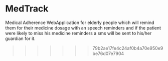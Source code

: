 # MedTrack
Medical Adherence WebApplication for elderly people which will remind them for their medicine dosage with an speech reminders and if the patient were likely to miss his medicine reminders a sms will be sent to his/her guardian for it.
>>>>>>> 79b2ae17fe4c24af0b4a70e950e9be76d07e7904
